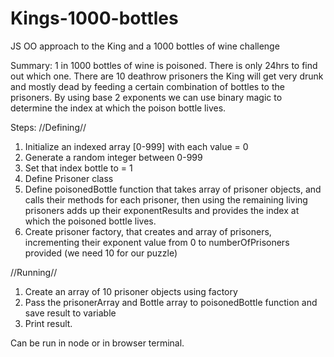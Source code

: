# Kings-1000-bottles
JS OO approach to the King and a 1000 bottles of wine challenge

Summary:
1 in 1000 bottles of wine is poisoned. 
There is only 24hrs to find out which one.
There are 10 deathrow prisoners the King will get very drunk and mostly dead by feeding a certain combination of bottles to the prisoners.
By using base 2 exponents we can use binary magic to determine the index at which the poison bottle lives.


Steps:
//Defining//
1. Initialize an indexed array [0-999] with each value = 0
2. Generate a random integer between 0-999
3. Set that index bottle to = 1
4. Define Prisoner class
5. Define poisonedBottle function that takes array of prisoner objects, and calls their methods for each prisoner, then using the remaining living prisoners adds up their exponentResults and provides the index at which the poisoned bottle lives.
6. Create prisoner factory, that creates and array of prisoners, incrementing their exponent value from 0 to numberOfPrisoners provided (we need 10 for our puzzle)

//Running//
1. Create an array of 10 prisoner objects using factory
2. Pass the prisonerArray and Bottle array to poisonedBottle function and save result to variable
3. Print result.

Can be run in node or in browser terminal.
